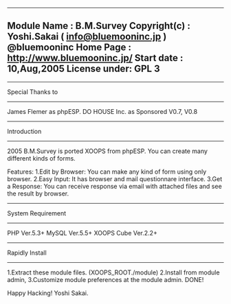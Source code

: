 --------------------------------------------------------------------------------
Module Name  : B.M.Survey
Copyright(c) : Yoshi.Sakai ( info@bluemooninc.jp ) @bluemooninc
Home Page    : http://www.bluemooninc.jp/
Start date   : 10,Aug,2005
License under: GPL 3
--------------------------------------------------------------------------------

*****************
Special Thanks to
*****************
James Flemer as phpESP.
DO HOUSE Inc. as Sponsored V0.7, V0.8

************
Introduction
************
2005 B.M.Survey is ported XOOPS from phpESP.
You can create many different kinds of forms.

Features:
1.Edit by Browser: You can make any kind of form using only browser.
2.Easy Input: It has browser and mail questionnare interface. 
3.Get a Response: You can receive response via email with attached files and see the result by browser.

******************
System Requirement
******************
PHP Ver.5.3+
MySQL Ver.5.5+
XOOPS Cube Ver.2.2+

***************
Rapidly Install
***************
1.Extract these module files. (XOOPS_ROOT./module)
2.Install from module admin,
3.Customize module preferences at the module admin.
DONE!

Happy Hacking!
Yoshi Sakai.
